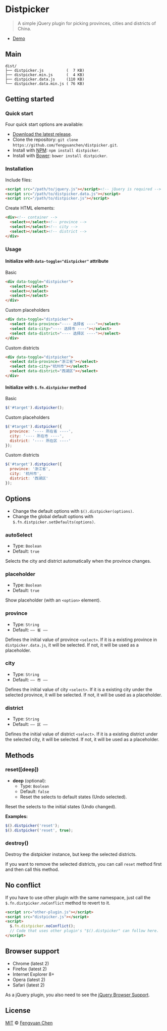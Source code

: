 # Distpicker

> A simple jQuery plugin for picking provinces, cities and districts of China.

- [Demo](http://fengyuanchen.github.io/distpicker)



## Main

```
dist/
├── distpicker.js          (  7 KB)
├── distpicker.min.js      (  4 KB)
├── distpicker.data.js     (110 KB)
└── distpicker.data.min.js ( 76 KB)
```



## Getting started


### Quick start

Four quick start options are available:

- [Download the latest release](https://github.com/fengyuanchen/distpicker/archive/master.zip).
- Clone the repository: `git clone https://github.com/fengyuanchen/distpicker.git`.
- Install with [NPM](http://npmjs.org): `npm install distpicker`.
- Install with [Bower](http://bower.io): `bower install distpicker`.


### Installation

Include files:

```html
<script src="/path/to/jquery.js"></script><!-- jQuery is required -->
<script src="/path/to/distpicker.data.js"></script>
<script src="/path/to/distpicker.js"></script>
```


Create HTML elements:

```html
<div><!-- container -->
  <select></select><!-- province -->
  <select></select><!-- city -->
  <select></select><!-- district -->
</div>
```



### Usage

#### Initialize with `data-toggle="distpicker"` attribute


Basic

```html
<div data-toggle="distpicker">
  <select></select>
  <select></select>
  <select></select>
</div>
```


Custom placeholders

```html
<div data-toggle="distpicker">
  <select data-province="---- 选择省 ----"></select>
  <select data-city="---- 选择市 ----"></select>
  <select data-district="---- 选择区 ----"></select>
</div>
```


Custom districts

```html
<div data-toggle="distpicker">
  <select data-province="浙江省"></select>
  <select data-city="杭州市"></select>
  <select data-district="西湖区"></select>
</div>
```


#### Initialize with `$.fn.distpicker` method

Basic

```js
$('#target').distpicker();
```

Custom placeholders

```js
$('#target').distpicker({
  province: '---- 所在省 ----',
  city: '---- 所在市 ----',
  district: '---- 所在区 ----'
});
```

Custom districts

```js
$('#target').distpicker({
  province: '浙江省',
  city: '杭州市',
  district: '西湖区'
});
```



## Options

- Change the default options with `$().distpicker(options)`.
- Change the global default options with `$.fn.distpicker.setDefaults(options)`.


### autoSelect

- Type: `Boolean`
- Default: `true`

Selects the city and district automatically when the province changes.


### placeholder

- Type: `Boolean`
- Default: `true`

Show placeholder (with an `<option>` element).


### province

- Type: `String`
- Default: `—— 省 ——`

Defines the initial value of province `<select>`. If it is a existing province in `distpicker.data.js`, it will be selected. If not, it will be used as a placeholder.


### city

- Type: `String`
- Default: `—— 市 ——`

Defines the initial value of city `<select>`. If it is a existing city under the selected province, it will be selected. If not, it will be used as a placeholder.


### district

- Type: `String`
- Default: `—— 区 ——`

Defines the initial value of district `<select>`. If it is a existing district under the selected city, it will be selected. If not, it will be used as a placeholder.



## Methods

### reset([deep])

- **deep** (optional):
  - Type: `Boolean`
  - Default: `false`
  - Reset the selects to default states (Undo selected).

Reset the selects to the initial states (Undo changed).

**Examples:**

```js
$().distpicker('reset');
$().distpicker('reset', true);
```

### destroy()

Destroy the distpicker instance, but keep the selected districts.

If you want to remove the selected districts, you can call `reset` method first and then call this method.



## No conflict

If you have to use other plugin with the same namespace, just call the `$.fn.distpicker.noConflict` method to revert to it.

```html
<script src="other-plugin.js"></script>
<script src="distpicker.js"></script>
<script>
  $.fn.distpicker.noConflict();
  // Code that uses other plugin's "$().distpicker" can follow here.
</script>
```



## Browser support

- Chrome (latest 2)
- Firefox (latest 2)
- Internet Explorer 8+
- Opera (latest 2)
- Safari (latest 2)

As a jQuery plugin, you also need to see the [jQuery Browser Support](http://jquery.com/browser-support/).



## License

[MIT](http://opensource.org/licenses/MIT) © [Fengyuan Chen](http://chenfengyuan.com)
